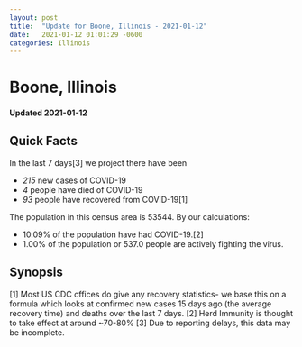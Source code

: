 ```yaml
---
layout: post
title:  "Update for Boone, Illinois - 2021-01-12"
date:   2021-01-12 01:01:29 -0600
categories: Illinois
---
```


# Boone, Illinois
#### Updated 2021-01-12

## Quick Facts

In the last 7 days[3] we project there have been
- *215* new cases of COVID-19
- *4* people have died of COVID-19
- *93* people have recovered from COVID-19[1]

The population in this census area is 53544. By our calculations:
- 10.09% of the population have had COVID-19.[2]
- 1.00% of the population or 537.0 people are actively fighting the virus.

## Synopsis




[1] Most US CDC offices do give any recovery statistics- we base this on a formula which looks at confirmed new cases
15 days ago (the average recovery time) and deaths over the last 7 days.
[2] Herd Immunity is thought to take effect at around ~70-80%
[3] Due to reporting delays, this data may be incomplete. 
    